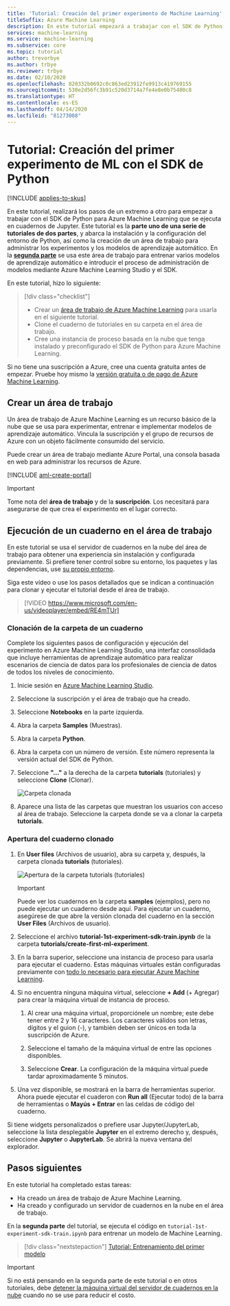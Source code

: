 ```yaml
---
title: 'Tutorial: Creación del primer experimento de Machine Learning'
titleSuffix: Azure Machine Learning
description: En este tutorial empezará a trabajar con el SDK de Python para Azure Machine Learning que se ejecuta en cuadernos de Jupyter.  En la parte 1 se crea un área de trabajo en la que se administran los experimentos y los modelos de Machine Learning.
services: machine-learning
ms.service: machine-learning
ms.subservice: core
ms.topic: tutorial
author: trevorbye
ms.author: trbye
ms.reviewer: trbye
ms.date: 02/10/2020
ms.openlocfilehash: 820332b0692c0c863ed23912fe9913c419769155
ms.sourcegitcommit: 530e2d56fc3b91c520d3714a7fe4e8e0b75480c8
ms.translationtype: HT
ms.contentlocale: es-ES
ms.lasthandoff: 04/14/2020
ms.locfileid: "81273008"
---
```

# <a name="tutorial-get-started-creating-your-first-ml-experiment-with-the-python-sdk"></a>Tutorial: Creación del primer experimento de ML con el SDK de Python
[!INCLUDE [applies-to-skus](../../includes/aml-applies-to-basic-enterprise-sku.md)]

En este tutorial, realizará los pasos de un extremo a otro para empezar a trabajar con el SDK de Python para Azure Machine Learning que se ejecuta en cuadernos de Jupyter. Este tutorial es la **parte uno de una serie de tutoriales de dos partes**, y abarca la instalación y la configuración del entorno de Python, así como la creación de un área de trabajo para administrar los experimentos y los modelos de aprendizaje automático. En la [**segunda parte**](tutorial-1st-experiment-sdk-train.md) se usa este área de trabajo para entrenar varios modelos de aprendizaje automático e introducir el proceso de administración de modelos mediante Azure Machine Learning Studio y el SDK.

En este tutorial, hizo lo siguiente:

> [!div class="checklist"]
> * Crear un [área de trabajo de Azure Machine Learning](concept-workspace.md) para usarla en el siguiente tutorial.
> * Clone el cuaderno de tutoriales en su carpeta en el área de trabajo.
> * Cree una instancia de proceso basada en la nube que tenga instalado y preconfigurado el SDK de Python para Azure Machine Learning.


Si no tiene una suscripción a Azure, cree una cuenta gratuita antes de empezar. Pruebe hoy mismo la [versión gratuita o de pago de Azure Machine Learning](https://aka.ms/AMLFree).

## <a name="create-a-workspace"></a>Crear un área de trabajo

Un área de trabajo de Azure Machine Learning es un recurso básico de la nube que se usa para experimentar, entrenar e implementar modelos de aprendizaje automático. Vincula la suscripción y el grupo de recursos de Azure con un objeto fácilmente consumido del servicio. 

Puede crear un área de trabajo mediante Azure Portal, una consola basada en web para administrar los recursos de Azure. 

[!INCLUDE [aml-create-portal](../../includes/aml-create-in-portal.md)]

>[!IMPORTANT] 
> Tome nota del **área de trabajo** y de la **suscripción**. Los necesitará para asegurarse de que crea el experimento en el lugar correcto. 

## <a name="run-notebook-in-your-workspace"></a><a name="azure"></a>Ejecución de un cuaderno en el área de trabajo

En este tutorial se usa el servidor de cuadernos en la nube del área de trabajo para obtener una experiencia sin instalación y configurada previamente. Si prefiere tener control sobre su entorno, los paquetes y las dependencias, use [su propio entorno](how-to-configure-environment.md#local).

Siga este vídeo o use los pasos detallados que se indican a continuación para clonar y ejecutar el tutorial desde el área de trabajo. 

> [!VIDEO https://www.microsoft.com/en-us/videoplayer/embed/RE4mTUr]



### <a name="clone-a-notebook-folder"></a>Clonación de la carpeta de un cuaderno

Complete los siguientes pasos de configuración y ejecución del experimento en Azure Machine Learning Studio, una interfaz consolidada que incluye herramientas de aprendizaje automático para realizar escenarios de ciencia de datos para los profesionales de ciencia de datos de todos los niveles de conocimiento.

1. Inicie sesión en [Azure Machine Learning Studio](https://ml.azure.com/).

1. Seleccione la suscripción y el área de trabajo que ha creado.

1. Seleccione **Notebooks** en la parte izquierda.

1. Abra la carpeta **Samples** (Muestras).

1. Abra la carpeta **Python**.

1. Abra la carpeta con un número de versión.  Este número representa la versión actual del SDK de Python.

1. Seleccione **"..."** a la derecha de la carpeta **tutorials** (tutoriales) y seleccione **Clone** (Clonar).

    ![Carpeta clonada](./media/tutorial-1st-experiment-sdk-setup/clone-tutorials.png)

1. Aparece una lista de las carpetas que muestran los usuarios con acceso al área de trabajo.  Seleccione la carpeta donde se va a clonar la carpeta **tutorials**.

### <a name="a-nameopenopen-the-cloned-notebook"></a><a name="open">Apertura del cuaderno clonado

1. En **User files** (Archivos de usuario), abra su carpeta y, después, la carpeta clonada **tutorials** (tutoriales).

    ![Apertura de la carpeta tutorials (tutoriales)](./media/tutorial-1st-experiment-sdk-setup/expand-user-folder.png)

    > [!IMPORTANT]
    > Puede ver los cuadernos en la carpeta **samples** (ejemplos), pero no puede ejecutar un cuaderno desde aquí.  Para ejecutar un cuaderno, asegúrese de que abre la versión clonada del cuaderno en la sección **User Files** (Archivos de usuario).
    
1. Seleccione el archivo **tutorial-1st-experiment-sdk-train.ipynb** de la carpeta **tutorials/create-first-ml-experiment**.

1. En la barra superior, seleccione una instancia de proceso para usarla para ejecutar el cuaderno. Estas máquinas virtuales están configuradas previamente con [todo lo necesario para ejecutar Azure Machine Learning](concept-compute-instance.md#contents). 

1. Si no encuentra ninguna máquina virtual, seleccione **+ Add** (+ Agregar) para crear la máquina virtual de instancia de proceso. 

    1. Al crear una máquina virtual, proporciónele un nombre;  este debe tener entre 2 y 16 caracteres. Los caracteres válidos son letras, dígitos y el guion (-), y también deben ser únicos en toda la suscripción de Azure.

    1.  Seleccione el tamaño de la máquina virtual de entre las opciones disponibles.

    1. Seleccione **Crear**. La configuración de la máquina virtual puede tardar aproximadamente 5 minutos.

1. Una vez disponible, se mostrará en la barra de herramientas superior.  Ahora puede ejecutar el cuaderon con **Run all** (Ejecutar todo) de la barra de herramientas o **Mayús + Entrar** en las celdas de código del cuaderno.

Si tiene widgets personalizados o prefiere usar Jupyter/JupyterLab, seleccione la lista desplegable **Jupyter** en el extremo derecho y, después, seleccione **Jupyter** o **JupyterLab**. Se abrirá la nueva ventana del explorador.

## <a name="next-steps"></a>Pasos siguientes

En este tutorial ha completado estas tareas:

* Ha creado un área de trabajo de Azure Machine Learning.
* Ha creado y configurado un servidor de cuadernos en la nube en el área de trabajo.

En la **segunda parte** del tutorial, se ejecuta el código en `tutorial-1st-experiment-sdk-train.ipynb` para entrenar un modelo de Machine Learning. 

> [!div class="nextstepaction"]
> [Tutorial: Entrenamiento del primer modelo](tutorial-1st-experiment-sdk-train.md)

> [!IMPORTANT]
> Si no está pensando en la segunda parte de este tutorial o en otros tutoriales, debe [detener la máquina virtual del servidor de cuadernos en la nube](tutorial-1st-experiment-sdk-train.md#clean-up-resources) cuando no se use para reducir el costo.


